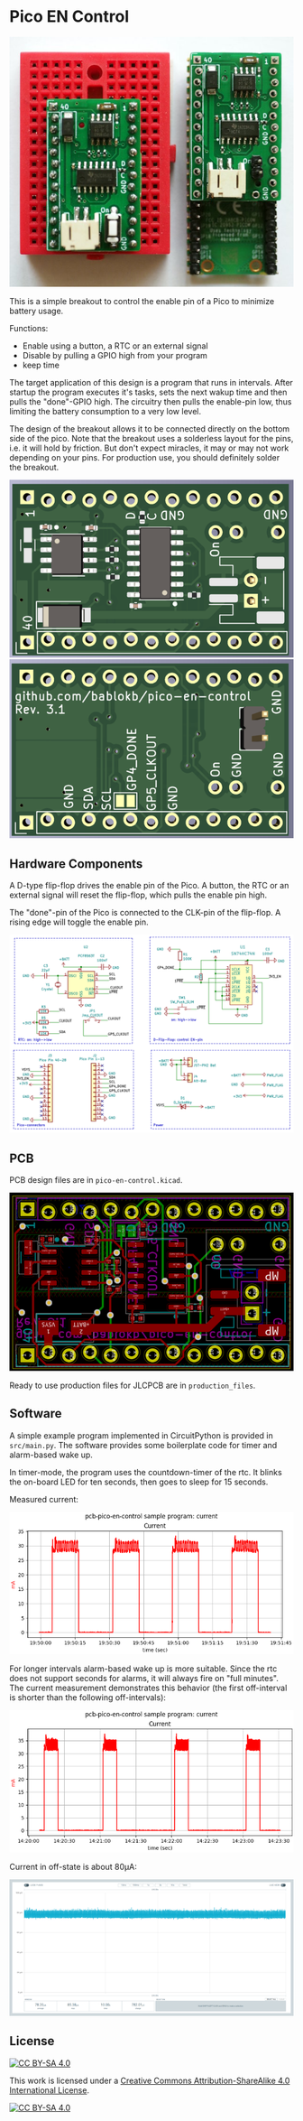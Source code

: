 Pico EN Control
===============

![](pcb.jpg)

This is a simple breakout to control the enable pin of a Pico to
minimize battery usage.

Functions:
  * Enable using a button, a RTC or an external signal
  * Disable by pulling a GPIO high from your program
  * keep time

The target application of this design is a program that runs in
intervals. After startup the program executes it's tasks, sets
the next wakup time and then pulls the "done"-GPIO high.
The circuitry then pulls the enable-pin low, thus limiting the
battery consumption to a very low level.

The design of the breakout allows it to be connected directly on the bottom
side of the pico. Note that the breakout uses a solderless layout for the
pins, i.e. it will hold by friction. But don't expect miracles, it may
or may not work depending on your pins. For production use, you should
definitely solder the breakout.

![](pcb-3D-top.png)
![](pcb-3D-bot.png)


Hardware Components
-------------------

A D-type flip-flop drives the enable pin of the Pico. A
button, the RTC or an external signal will reset the flip-flop,
which pulls the enable pin high.

The "done"-pin of the Pico is connected to the CLK-pin of
the flip-flop. A rising edge will toggle the enable pin.

![](schematic.png)


PCB
---

PCB design files are in `pico-en-control.kicad`.

![](pcb-layout.png)

Ready to use production files for JLCPCB are in `production_files`.


Software
--------

A simple example program implemented in CircuitPython
is provided in `src/main.py`. The software provides some boilerplate
code for timer and alarm-based wake up.

In timer-mode, the program uses the countdown-timer of the rtc. It
blinks the on-board LED for ten seconds, then goes to sleep for 15 seconds.

Measured current:

![](current-timer.png)

For longer intervals alarm-based wake up is more suitable. Since the rtc
does not support seconds for alarms, it will always fire on "full minutes".
The current measurement demonstrates this behavior (the first off-interval
is shorter than the following off-intervals):

![](current-alarm.png)

Current in off-state is about 80µA:

![](current-power-off.png)


License
-------

[![CC BY-SA 4.0][cc-by-sa-shield]][cc-by-sa]

This work is licensed under a
[Creative Commons Attribution-ShareAlike 4.0 International
License][cc-by-sa].

[![CC BY-SA 4.0][cc-by-sa-image]][cc-by-sa]

[cc-by-sa]: http://creativecommons.org/licenses/by-sa/4.0/
[cc-by-sa-image]: https://licensebuttons.net/l/by-sa/4.0/88x31.png
[cc-by-sa-shield]:
https://img.shields.io/badge/License-CC%20BY--SA%204.0-lightgrey.svg
